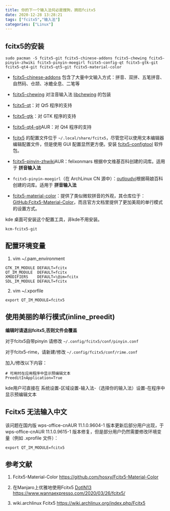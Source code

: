 ```yaml
---
title: 你的下一个输入法何必是搜狗，拥抱fcitx5
date: 2020-12-28 13:28:21
tags: ["fcitx5","输入法"]
categories: ["Linux"]
---
```


## fcitx5的安装

```shell
sudo pacman -S fcitx5-git fcitx5-chinese-addons fcitx5-chewing fcitx5-pinyin-zhwiki fcitx5-pinyin-moegirl fcitx5-config-qt fcitx5-gtk-git fcitx5-qt4-git fcitx5-qt5-git fcitx5-material-color
```

<!-- more -->

- [fcitx5-chinese-addons](https://archlinux.org/packages/?name=fcitx5-chinese-addons) 包含了大量中文输入方式：拼音、双拼、五笔拼音、自然码、仓颉、冰蟾全息、二笔等
- [fcitx5-chewing](https://archlinux.org/packages/?name=fcitx5-chewing) 对注音输入法 [libchewing](https://archlinux.org/packages/?name=libchewing) 的包装

- [fcitx5-qt](https://archlinux.org/packages/?name=fcitx5-qt)：对 Qt5 程序的支持
- [fcitx5-gtk](https://archlinux.org/packages/?name=fcitx5-gtk)：对 GTK 程序的支持
- [fcitx5-qt4-git](https://aur.archlinux.org/packages/fcitx5-qt4-git/)AUR：对 Qt4 程序的支持
- [fcitx5](https://archlinux.org/packages/?name=fcitx5) 的配置文件位于 `~/.local/share/fcitx5`，尽管您可以使用文本编辑器编辑配置文件，但是使用 GUI 配置显然更方便。安装 [fcitx5-configtool](https://archlinux.org/packages/?name=fcitx5-configtool) 软件包。

- [fcitx5-pinyin-zhwiki](https://aur.archlinux.org/packages/fcitx5-pinyin-zhwiki/)AUR：felixonmars 根据中文维基百科创建的词库。适用于 **拼音输入法**
- `fcitx5-pinyin-moegirl`（在 ArchLinux CN 源中）：[outloudvi](https://github.com/outloudvi/fcitx5-pinyin-moegirl)根据萌娘百科创建的词库。适用于 **拼音输入法**
- [fcitx5-material-color](https://archlinux.org/packages/?name=fcitx5-material-color)：提供了类似微软拼音的外观，其仓库位于：[GitHub:Fcitx5-Material-Color](https://github.com/hosxy/Fcitx5-Material-Color)，而且官方文档里提供了更加美观的单行模式的设置方式。

kde 桌面可安装这个配置工具，非kde不用安装。

```shell
kcm-fcitx5-git
```



## 配置环境变量 

1. vim ~/.pam_environment

```shell
GTK_IM_MODULE DEFAULT=fcitx
QT_IM_MODULE  DEFAULT=fcitx
XMODIFIERS    DEFAULT=\@im=fcitx
SDL_IM_MODULE DEFAULT=fcitx
```

2. vim  ~/.xporfile

```shell
export QT_IM_MODULE=fcitx5
```



## 使用美丽的单行模式(inline_preedit)

**编辑时请退出fcitx5,否则文件会覆盖**

对于fcitx5自带pinyin 请修改 `~/.config/fcitx5/conf/pinyin.conf`

对于fcitx5-rime，请新建/修改 `~/.config/fcitx5/conf/rime.conf`

加入/修改以下内容：

```shell
# 可用时在应用程序中显示预编辑文本
PreeditInApplication=True
```

kde用户可直接在 系统设置-区域设置-输入法-（选择你的输入法）设置-在程序中显示预编辑文本



## Fcitx5 无法输入中文
该问题在国内版 wps-office-cnAUR 11.1.0.9604-1 版本更新后部分用户出现，于 wps-office-cnAUR 11.1.0.9615-1 版本修复，但是部分用户仍然需要修改环境变量（例如 .xprofile 文件）：

```shell
export QT_IM_MODULE=fcitx5
```



## 参考文献

1. Fcitx5-Material-Color https://github.com/hosxy/Fcitx5-Material-Color

2. 在Manjaro上优雅地使用Fcitx5 [DotIN13](https://www.wannaexpresso.com/) https://www.wannaexpresso.com/2020/03/26/fcitx5/

3. wiki.archlinux Fcitx5 https://wiki.archlinux.org/index.php/Fcitx5



